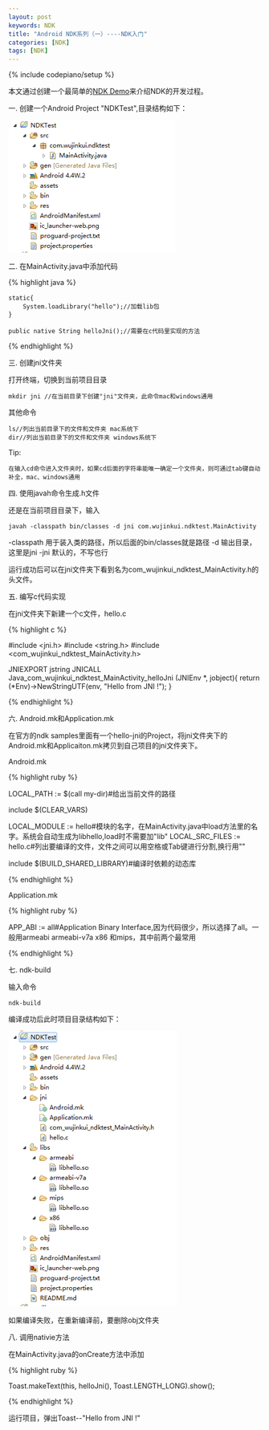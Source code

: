 ```yaml
---
layout: post
keywords: NDK
title: "Android NDK系列（一）----NDK入门"
categories: [NDK]
tags: [NDK]
---
```

{% include codepiano/setup %}

本文通过创建一个最简单的[NDK Demo](https://github.com/kui2015/NDKTest)来介绍NDK的开发过程。

一. 创建一个Android Project "NDKTest",目录结构如下：

<img src="/image/NDKTest_Package_Explorer.png" />

二. 在MainActivity.java中添加代码

{% highlight java %}

	static{
		System.loadLibrary("hello");//加载lib包
	}

	public native String helloJni();//需要在c代码里实现的方法
	
{% endhighlight %}

三. 创建jni文件夹

打开终端，切换到当前项目目录

	mkdir jni //在当前目录下创建"jni"文件夹，此命令mac和windows通用

其他命令

	ls//列出当前目录下的文件和文件夹 mac系统下
	dir//列出当前目录下的文件和文件夹 windows系统下

Tip:

	在输入cd命令进入文件夹时，如果cd后面的字符串能唯一确定一个文件夹，则可通过tab键自动补全，mac、windows通用

四. 使用javah命令生成.h文件

还是在当前项目目录下，输入

	javah -classpath bin/classes -d jni com.wujinkui.ndktest.MainActivity
	
-classpath 用于装入类的路径，所以后面的bin/classes就是路径
-d         输出目录，这里是jni
-jni       默认的，不写也行

运行成功后可以在jni文件夹下看到名为com_wujinkui_ndktest_MainActivity.h的头文件。

五. 编写c代码实现

在jni文件夹下新建一个c文件，hello.c

{% highlight c %}

#include <jni.h>
#include <string.h>
#include <com_wujinkui_ndktest_MainActivity.h>

JNIEXPORT jstring JNICALL Java_com_wujinkui_ndktest_MainActivity_helloJni
  (JNIEnv *, jobject){
	return (*Env)->NewStringUTF(env, "Hello from JNI !");
}

{% endhighlight %}

六. Android.mk和Application.mk

在官方的ndk samples里面有一个hello-jni的Project，将jni文件夹下的Android.mk和Applicaiton.mk拷贝到自己项目的jni文件夹下。

Android.mk

{% highlight ruby %}

LOCAL_PATH := $(call my-dir)#给出当前文件的路径

include $(CLEAR_VARS)

LOCAL_MODULE    := hello#模块的名字，在MainActivity.java中load方法里的名字。系统会自动生成为libhello,load时不需要加"lib"
LOCAL_SRC_FILES := hello.c#列出要编译的文件，文件之间可以用空格或Tab键进行分割,换行用"\"

include $(BUILD_SHARED_LIBRARY)#编译时依赖的动态库

{% endhighlight %}

Application.mk

{% highlight ruby %}

APP_ABI := all#Application Binary Interface,因为代码很少，所以选择了all。一般用armeabi armeabi-v7a x86 和mips，其中前两个最常用

{% endhighlight %}

七. ndk-build

输入命令

	ndk-build

编译成功后此时项目目录结构如下：

<img src="/image/NDKTest_Package_Explorer_After_Compile.png" />

如果编译失败，在重新编译前，要删除obj文件夹

八. 调用nativie方法

在MainActivity.java的onCreate方法中添加

{% highlight ruby %}

Toast.makeText(this, helloJni(), Toast.LENGTH_LONG).show();

{% endhighlight %}

运行项目，弹出Toast--"Hello from JNI !"
